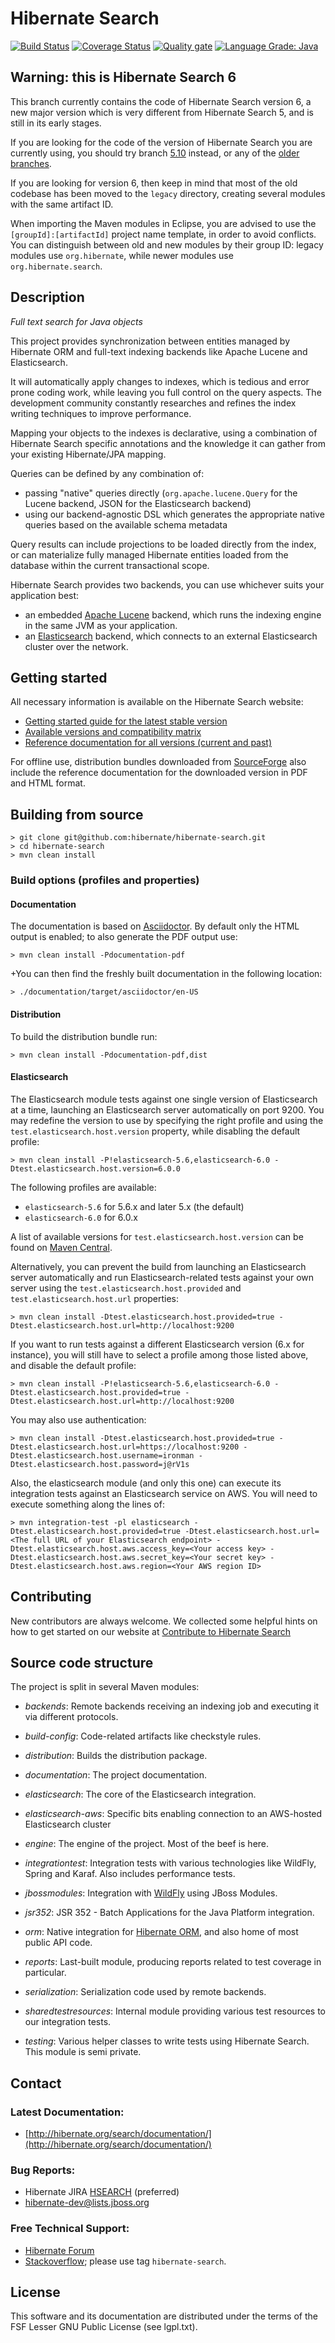 # Hibernate Search

[![Build Status](http://ci.hibernate.org/buildStatus/icon?job=hibernate-search/master)](http://ci.hibernate.org/job/hibernate-search/master)
[![Coverage Status](https://coveralls.io/repos/github/hibernate/hibernate-search/badge.svg?branch=master)](https://coveralls.io/github/hibernate/hibernate-search?branch=master)
[![Quality gate](https://sonarcloud.io/api/project_badges/measure?project=org.hibernate.search%3Ahibernate-search-parent&metric=alert_status)](https://sonarcloud.io/dashboard?id=org.hibernate.search%3Ahibernate-search-parent)
[![Language Grade: Java](https://img.shields.io/lgtm/grade/java/g/hibernate/hibernate-search.svg?logo=lgtm&logoWidth=18)](https://lgtm.com/projects/g/hibernate/hibernate-search/context:java)

## Warning: this is Hibernate Search 6 

This branch currently contains the code of Hibernate Search version 6,
a new major version which is very different from Hibernate Search 5,
and is still in its early stages.

If you are looking for the code of the version of Hibernate Search you are currently using,
you should try branch [5.10](https://github.com/hibernate/hibernate-search/tree/5.10) instead,
or any of the [older branches](https://github.com/hibernate/hibernate-search/branches/all).

If you are looking for version 6, then keep in mind that most of the old codebase
has been moved to the `legacy` directory, creating several modules with the same artifact ID.

When importing the Maven modules in Eclipse, you are advised to use
the `[groupId]:[artifactId]` project name template, in order to avoid conflicts.
You can distinguish between old and new modules by their group ID:
legacy modules use `org.hibernate`, while newer modules use `org.hibernate.search`.


## Description

*Full text search for Java objects*

This project provides synchronization between entities managed by Hibernate ORM and full-text
indexing backends like Apache Lucene and Elasticsearch.

It will automatically apply changes to indexes, which is tedious and error prone coding work,
while leaving you full control on the query aspects. The development community constantly
researches and refines the index writing techniques to improve performance.

Mapping your objects to the indexes is declarative, using a combination of Hibernate Search
specific annotations and the knowledge it can gather from your existing Hibernate/JPA
mapping.

Queries can be defined by any combination of:
* passing "native" queries directly (`org.apache.lucene.Query` for the Lucene backend, JSON for the Elasticsearch backend)
* using our backend-agnostic DSL which generates the appropriate native queries based on the available schema metadata

Query results can include projections to be loaded directly from the index, or can materialize
fully managed Hibernate entities loaded from the database within the current transactional scope.

Hibernate Search provides two backends, you can use whichever suits your application best:
* an embedded [Apache Lucene](http://lucene.apache.org/) backend,
which runs the indexing engine in the same JVM as your application.
* an [Elasticsearch](https://www.elastic.co/products/elasticsearch) backend,
which connects to an external Elasticsearch cluster over the network.

## Getting started

All necessary information is available on the Hibernate Search website:

* [Getting started guide for the latest stable version](http://hibernate.org/search/documentation/getting-started/)
* [Available versions and compatibility matrix](http://hibernate.org/search/releases/)
* [Reference documentation for all versions (current and past)](http://hibernate.org/search/documentation/)

For offline use, distribution bundles downloaded from [SourceForge](https://sourceforge.net/projects/hibernate/files/hibernate-search/)
also include the reference documentation for the downloaded version in PDF and HTML format. 

## Building from source

    > git clone git@github.com:hibernate/hibernate-search.git
    > cd hibernate-search
    > mvn clean install

### Build options (profiles and properties)

#### Documentation
The documentation is based on [Asciidoctor](http://asciidoctor.org/). By default only the HTML
output is enabled; to also generate the PDF output use:

    > mvn clean install -Pdocumentation-pdf

+You can then find the freshly built documentation in the following location:
  
    > ./documentation/target/asciidoctor/en-US

#### Distribution

To build the distribution bundle run:

    > mvn clean install -Pdocumentation-pdf,dist

#### Elasticsearch

The Elasticsearch module tests against one single version of Elasticsearch at a time,
launching an Elasticsearch server automatically on port 9200.
You may redefine the version to use by specifying the right profile and using the
`test.elasticsearch.host.version` property, while disabling the default profile:

    > mvn clean install -P!elasticsearch-5.6,elasticsearch-6.0 -Dtest.elasticsearch.host.version=6.0.0

The following profiles are available:

 * `elasticsearch-5.6` for 5.6.x and later 5.x (the default)
 * `elasticsearch-6.0` for 6.0.x

A list of available versions for `test.elasticsearch.host.version` can be found on
[Maven Central](http://search.maven.org/#search%7Cgav%7C1%7Cg%3A%22org.elasticsearch%22%20AND%20a%3A%22elasticsearch%22).

Alternatively, you can prevent the build from launching an Elasticsearch server automatically
and run Elasticsearch-related tests against your own server using the
`test.elasticsearch.host.provided` and `test.elasticsearch.host.url` properties:

    > mvn clean install -Dtest.elasticsearch.host.provided=true -Dtest.elasticsearch.host.url=http://localhost:9200

If you want to run tests against a different Elasticsearch version  (6.x for instance),
you will still have to select a profile among those listed above, and disable the default profile:

    > mvn clean install -P!elasticsearch-5.6,elasticsearch-6.0 -Dtest.elasticsearch.host.provided=true -Dtest.elasticsearch.host.url=http://localhost:9200

You may also use authentication:

    > mvn clean install -Dtest.elasticsearch.host.provided=true -Dtest.elasticsearch.host.url=https://localhost:9200 -Dtest.elasticsearch.host.username=ironman -Dtest.elasticsearch.host.password=j@rV1s

Also, the elasticsearch module (and only this one) can execute its integration tests
against an Elasticsearch service on AWS.
You will need to execute something along the lines of:

    > mvn integration-test -pl elasticsearch -Dtest.elasticsearch.host.provided=true -Dtest.elasticsearch.host.url=<The full URL of your Elasticsearch endpoint> -Dtest.elasticsearch.host.aws.access_key=<Your access key> -Dtest.elasticsearch.host.aws.secret_key=<Your secret key> -Dtest.elasticsearch.host.aws.region=<Your AWS region ID>

## Contributing

New contributors are always welcome. We collected some helpful hints on how to get started
on our website at [Contribute to Hibernate Search](http://hibernate.org/search/contribute/)

## Source code structure

The project is split in several Maven modules:

* _backends_: Remote backends receiving an indexing job and executing it via different protocols.

* _build-config_: Code-related artifacts like checkstyle rules.

* _distribution_: Builds the distribution package.

* _documentation_: The project documentation.

* _elasticsearch_: The core of the Elasticsearch integration.

* _elasticsearch-aws_: Specific bits enabling connection to an AWS-hosted Elasticsearch cluster

* _engine_: The engine of the project. Most of the beef is here.

* _integrationtest_: Integration tests with various technologies like WildFly, Spring and Karaf.
Also includes performance tests.

* _jbossmodules_: Integration with [WildFly](http://www.wildfly.org/) using JBoss Modules.

* _jsr352_: JSR 352 - Batch Applications for the Java Platform integration.

* _orm_: Native integration for [Hibernate ORM](http://hibernate.org/orm/), and also home of most public API code.

* _reports_: Last-built module, producing reports related to test coverage in particular.

* _serialization_: Serialization code used by remote backends.

* _sharedtestresources_: Internal module providing various test resources to our integration tests.

* _testing_: Various helper classes to write tests using Hibernate Search. This module is
semi private.

## Contact

### Latest Documentation:

* [http://hibernate.org/search/documentation/](http://hibernate.org/search/documentation/)

### Bug Reports:

* Hibernate JIRA [HSEARCH](https://hibernate.atlassian.net/browse/HSEARCH) (preferred)
* [hibernate-dev@lists.jboss.org](mailto:hibernate-dev@lists.jboss.org)

### Free Technical Support:

* [Hibernate Forum](https://discourse.hibernate.org/c/hibernate-search)
* [Stackoverflow](http://stackoverflow.com/questions/tagged/hibernate-search); please use tag `hibernate-search`.

## License

This software and its documentation are distributed under the terms of the FSF Lesser GNU Public
License (see lgpl.txt).


